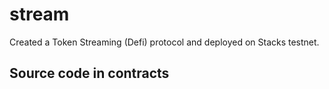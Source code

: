 # stream
Created a Token Streaming (Defi) protocol and deployed on Stacks testnet.

## Source code in contracts
